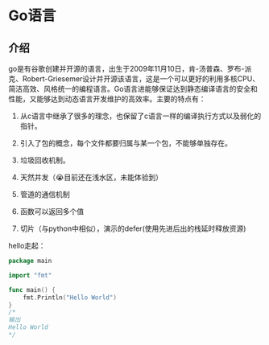 # Go语言

## 介绍

go是有谷歌创建并开源的语言，出生于2009年11月10日，肯-汤普森、罗布-派克、Robert-Griesemer设计并开源该语言，这是一个可以更好的利用多核CPU、简洁高效、风格统一的编程语言。Go语言进能够保证达到静态编译语言的安全和性能，又能够达到动态语言开发维护的高效率。主要的特点有：

1. 从c语言中继承了很多的理念，也保留了c语言一样的编译执行方式以及弱化的指针。

2. 引入了包的概念，每个文件都要归属与某一个包，不能够单独存在。

3. 垃圾回收机制。

4. 天然并发（😭目前还在浅水区，未能体验到）

5. 管道的通信机制

6. 函数可以返回多个值

7. 切片（与python中相似），演示的defer(使用先进后出的栈延时释放资源)  

hello走起：

```go
package main

import "fmt"

func main() {
	fmt.Println("Hello World")
}
/*
输出
Hello World
*/
```

